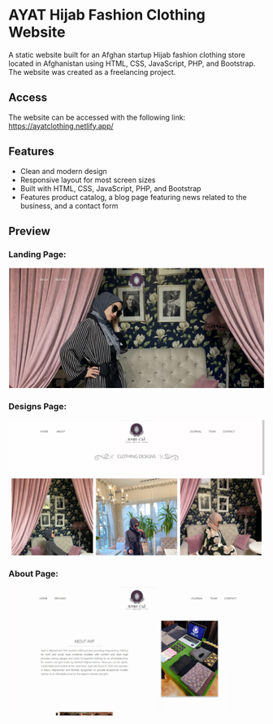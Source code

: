 # AYAT Hijab Fashion Clothing Website

A static website built for an Afghan startup Hijab fashion clothing store located in Afghanistan using HTML, CSS, JavaScript, PHP, and Bootstrap. The website was created as a freelancing project.

## Access
The website can be accessed with the following link:
https://ayatclothing.netlify.app/

## Features

- Clean and modern design
- Responsive layout for most screen sizes
- Built with HTML, CSS, JavaScript, PHP, and Bootstrap
- Features product catalog, a blog page featuring news related to the business, and a contact form


## Preview

### Landing Page:
<img width="800" src="https://github.com/msrezaie/Clothing-Fashion-Website/blob/main/img/ayat-landing.jpg"/>

### Designs Page:
<img width="800" src="https://github.com/msrezaie/Clothing-Fashion-Website/blob/main/img/ayat-designs.jpg"/>

### About Page:
<img width="800" src="https://github.com/msrezaie/Clothing-Fashion-Website/blob/main/img/ayat-about.jpg"/>
